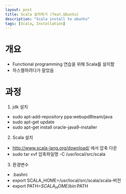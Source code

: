 ```yaml
---
layout: post
title: Scala 설치하기 (feat.Ubuntu)
description: "Scala install to ubuntu"
tags: [Scala, Installation]
---
```

# 개요
- Functional programming 연습을 위해 Scala를 설치함
- 하스켈하려다가 말았음

# 과정
1. jdk 설치
- sudo apt-add-repository ppa:webupd8team/java
- sudo apt-get update
- sudo apt-get install oracle-java9-installer

2. Scala 설치
- http://www.scala-lang.org/download/ 에서 압축 다운
- sudo tar xvf 압축파일명 -C /usr/local/src/scala

3. 환경변수
- .bashrc
- export SCALA_HOME=/usr/local/src/scala/scala-버전
- export PATH=$SCALA_HOME/bin:$PATH
